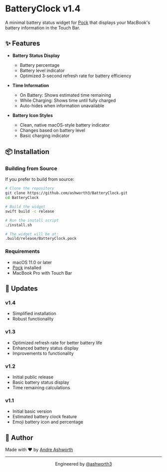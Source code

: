 # BatteryClock v1.4

A minimal battery status widget for [Pock](https://pock.app) that displays your MacBook's battery information in the Touch Bar.

## ✨ Features

- **Battery Status Display**
  - Battery percentage
  - Battery level indicator
  - Optimized 3-second refresh rate for battery efficiency

- **Time Information**
  - On Battery: Shows estimated time remaining
  - While Charging: Shows time until fully charged
  - Auto-hides when information unavailable

- **Battery Icon Styles**
  - Clean, native macOS-style battery indicator
  - Changes based on battery level
  - Basic charging indicator

## 📦 Installation

### Building from Source
If you prefer to build from source:
```bash
# Clone the repository
git clone https://github.com/ashworth3/BatteryClock.git
cd BatteryClock

# Build the widget
swift build -c release

# Run the install script
./install.sh

# The widget will be at:
.build/release/BatteryClock.pock
```

### Requirements
- macOS 11.0 or later
- [Pock](https://pock.app) installed
- MacBook Pro with Touch Bar

## 🔄 Updates

### v1.4
- Simplified installation
- Robust functionality

### v1.3
- Optimized refresh rate for better battery life
- Enhanced battery status display
- Improvements to functionality

### v1.2
- Initial public release
- Basic battery status display
- Time remaining calculations

### v1.1
- Initial basic version
- Estimated battery clock feature
- Emoji battery icon and percentage

## 👤 Author

Made with ❤️ by [Andre Ashworth](https://github.com/ashworth3)

---

<p align="center">
  Engineered by <a href="https://github.com/ashworth3">@ashworth3</a>
</p>
